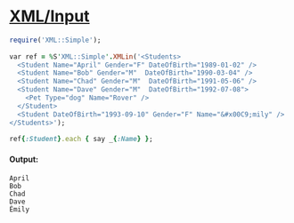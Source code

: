 [1]: http://rosettacode.org/wiki/XML/Input

# [XML/Input][1]

```ruby
require('XML::Simple');
 
var ref = %S'XML::Simple'.XMLin('<Students>
  <Student Name="April" Gender="F" DateOfBirth="1989-01-02" />
  <Student Name="Bob" Gender="M"  DateOfBirth="1990-03-04" />
  <Student Name="Chad" Gender="M"  DateOfBirth="1991-05-06" />
  <Student Name="Dave" Gender="M"  DateOfBirth="1992-07-08">
    <Pet Type="dog" Name="Rover" />
  </Student>
  <Student DateOfBirth="1993-09-10" Gender="F" Name="&#x00C9;mily" />
</Students>');
 
ref{:Student}.each { say _{:Name} };
```

#### Output:
```
April
Bob
Chad
Dave
Émily
```
